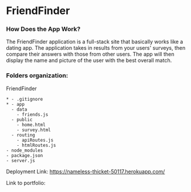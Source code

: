 # FriendFinder

### How Does the App Work?

The FriendFinder application is a full-stack site that basically works like a dating app. The application takes in results from your users' surveys, then compare their answers with those from other users. The app will then display the name and picture of the user with the best overall match.

### Folders organization:

  FriendFinder
  
    * - .gitignore
    * - app
      - data
        - friends.js
      - public
        - home.html
        - survey.html
      - routing
        - apiRoutes.js
        - htmlRoutes.js
    - node_modules
    - package.json
    - server.js

Deployment Link: https://nameless-thicket-50117.herokuapp.com/ 

Link to portfolio: 




